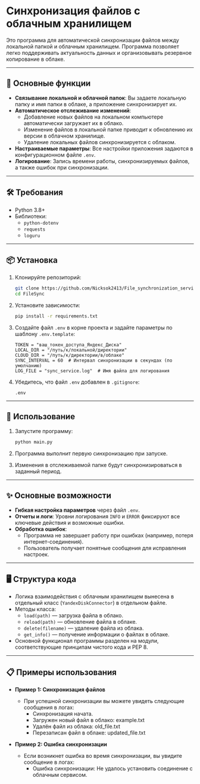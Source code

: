 # Синхронизация файлов с облачным хранилищем  

Это программа для автоматической синхронизации файлов между локальной папкой и облачным хранилищем. Программа позволяет легко поддерживать актуальность данных и организовывать резервное копирование в облаке.  

---

## 📜 Основные функции  

- **Связывание локальной и облачной папок**: Вы задаете локальную папку и имя папки в облаке, а приложение синхронизирует их.  
- **Автоматическое отслеживание изменений**:  
  - Добавление новых файлов на локальном компьютере автоматически загружает их в облако.  
  - Изменение файлов в локальной папке приводит к обновлению их версии в облачном хранилище.  
  - Удаление локальных файлов синхронизируется с облаком.  
- **Настраиваемые параметры**: Все настройки приложения задаются в конфигурационном файле `.env`.  
- **Логирование**: Запись времени работы, синхронизируемых файлов, а также ошибок при синхронизации.  

---

## 🛠️ Требования  

- Python 3.8+  
- Библиотеки:  
  - `python-dotenv`  
  - `requests`  
  - `loguru`  

---

## 📦 Установка  

1. Клонируйте репозиторий:  
   ```bash
   git clone https://github.com/Nicksok2413/File_synchronization_service.git
   cd FileSync
   ```  

2. Установите зависимости:  
   ```bash
   pip install -r requirements.txt
   ```  

3. Создайте файл `.env` в корне проекта и задайте параметры по шаблону `.env.template`:  
   ```env
   TOKEN = "ваш_токен_доступа_Яндекс_Диска"
   LOCAL_DIR = "/путь/к/локальной/директории"
   CLOUD_DIR = "/путь/к/директории/в/облаке"
   SYNC_INTERVAL = 60  # Интервал синхронизации в секундах (по умолчанию)
   LOG_FILE = "sync_service.log"  # Имя файла для логирования
   ```  

4. Убедитесь, что файл `.env` добавлен в `.gitignore`:  
   ```plaintext
   .env
   ```  

---

## 🚀 Использование  

1. Запустите программу:  
   ```bash
   python main.py
   ```  

2. Программа выполнит первую синхронизацию при запуске.  
3. Изменения в отслеживаемой папке будут синхронизироваться в заданный период.  

---

## ✨ Основные возможности  

- **Гибкая настройка параметров** через файл `.env`.  
- **Отчеты и логи**: Уровни логирования `INFO` и `ERROR` фиксируют все ключевые действия и возможные ошибки.  
- **Обработка ошибок**:  
  - Программа не завершает работу при ошибках (например, потеря интернет-соединения).  
  - Пользователь получает понятные сообщения для исправления настроек.
---

## 🖥️ Структура кода  

- Логика взаимодействия с облачным хранилищем вынесена в отдельный класс (`YandexDiskConnector`) в отдельном файле.  
- Методы класса:  
  - `load(path)` — загрузка файла в облако.  
  - `reload(path)` — обновление файла в облаке.  
  - `delete(filename)` — удаление файла из облака.  
  - `get_info()` — получение информации о файлах в облаке.  
- Основной функционал программы разделен на модули, соответствующие принципам чистого кода и PEP 8.  

---

## 📋 Примеры использования
- **Пример 1: Синхронизация файлов**
  - При успешной синхронизации вы можете увидеть следующие сообщения в логах:
    - Синхронизация начата.
    - Загружен новый файл в облако: example.txt
    - Удалён файл из облака: old_file.txt
    - Перезаписан файл в облаке: updated_file.txt


- **Пример 2: Ошибка синхронизации**
  - Если возникнет ошибка во время синхронизации, вы увидите сообщение в логах:
    - Ошибка синхронизации: Не удалось установить соединение с облачным сервисом.